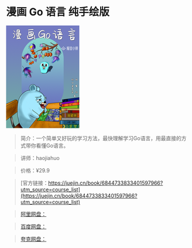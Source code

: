 # 漫画 Go 语言 纯手绘版

![img](../../assets/172614feb424d2b3~tplv-t2oaga2asx-no-mark_280_280_200_280.png)

> 简介：一个简单又好玩的学习方法，最快理解学习Go语言，用最直接的方式带你看懂Go语言。

> 讲师：haojiahuo

> 价格：¥29.9

> [官方链接：https://juejin.cn/book/6844733833401597966?utm_source=course_list](https://juejin.cn/book/6844733833401597966?utm_source=course_list)

> [阿里网盘：]()

> [百度网盘：]()

> [夸克网盘：]()
